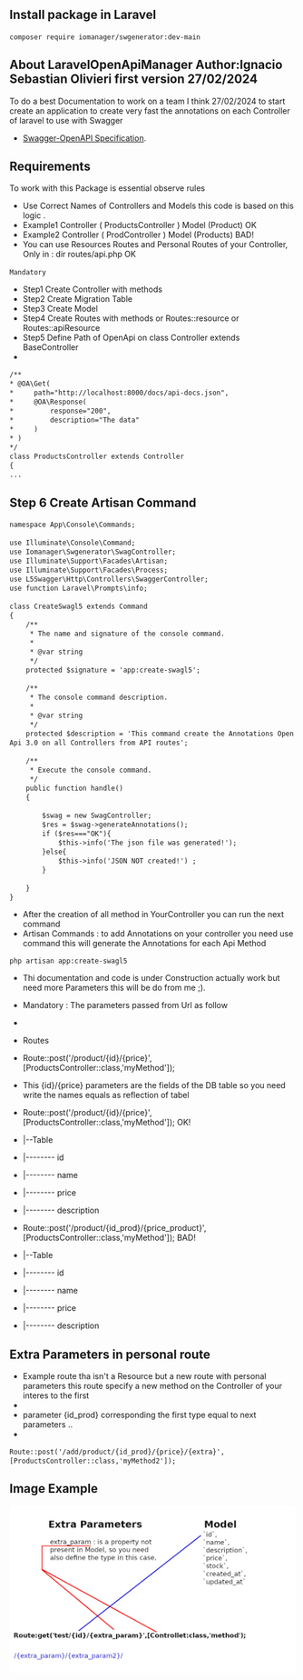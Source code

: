 ## Install package in Laravel 
````
composer require iomanager/swgenerator:dev-main
````
## About LaravelOpenApiManager Author:Ignacio Sebastian Olivieri first version  27/02/2024

To do a best Documentation to work on a team I think 27/02/2024 to start create an application to create very fast the annotations on each Controller of laravel to use with Swagger

- [Swagger-OpenAPI Specification](https://swagger.io/docs/specification/about/).

## Requirements

To work with this Package is essential observe rules 

- Use Correct Names of Controllers and Models this code is based on this logic . 
- Example1 Controller ( ProductsController ) Model (Product) OK
- Example2 Controller ( ProdController ) Model (Products) BAD! 
- You can use Resources Routes and Personal Routes of your Controller, Only in : dir routes/api.php OK

`` Mandatory ``
- Step1 Create Controller with methods
- Step2 Create Migration Table 
- Step3 Create Model 
- Step4 Create Routes with methods or Routes::resource or Routes::apiResource 
- Step5 Define Path of OpenApi on class Controller extends BaseController
- 
````
/**
* @OA\Get(
*     path="http://localhost:8000/docs/api-docs.json",
*     @OA\Response(
*         response="200",
*         description="The data"
*     )
* )
*/
class ProductsController extends Controller
{
...
````
## Step 6 Create Artisan Command
````
namespace App\Console\Commands;

use Illuminate\Console\Command;
use Iomanager\Swgenerator\SwagController;
use Illuminate\Support\Facades\Artisan;
use Illuminate\Support\Facades\Process;
use L5Swagger\Http\Controllers\SwaggerController;
use function Laravel\Prompts\info;

class CreateSwagl5 extends Command
{
    /**
     * The name and signature of the console command.
     *
     * @var string
     */
    protected $signature = 'app:create-swagl5';

    /**
     * The console command description.
     *
     * @var string
     */
    protected $description = 'This command create the Annotations Open Api 3.0 on all Controllers from API routes';

    /**
     * Execute the console command.
     */
    public function handle()
    {

        $swag = new SwagController;
        $res = $swag->generateAnnotations();
        if ($res==="OK"){
            $this->info('The json file was generated!');
        }else{
            $this->info('JSON NOT created!') ;
        }

    }
}
````
- After the creation of all method in YourController you can run the next command 
- Artisan Commands : to add Annotations on your controller you need use command this will generate the Annotations for each Api Method
````
php artisan app:create-swagl5
````
- Thi documentation and code is under Construction actually work but need more Parameters this will be do from me ;).
- Mandatory : The parameters passed from Url as follow 
- 
- Routes
- Route::post('/product/{id}/{price}', [ProductsController::class,'myMethod']);
- This {id}/{price} parameters are the fields of the DB table so you need write the names equals as reflection of tabel


- Route::post('/product/{id}/{price}', [ProductsController::class,'myMethod']);  OK!
- |--Table 
- |-------- id
- |-------- name
- |-------- price
- |-------- description

- Route::post('/product/{id_prod}/{price_product}', [ProductsController::class,'myMethod']);  BAD!
- |--Table
- |-------- id
- |-------- name
- |-------- price
- |-------- description

## Extra Parameters in personal route
- Example route tha isn't a Resource but a new route with personal parameters this route specify a new method on the Controller of your interes to the first 
- 
- parameter {id_prod} corresponding the first type equal to next parameters ..
-  
```` 
Route::post('/add/product/{id_prod}/{price}/{extra}', [ProductsController::class,'myMethod2']);
````
## Image Example

![alt text](https://github.com/ignades/IoManager/blob/main/Types.jpeg?raw=true)

